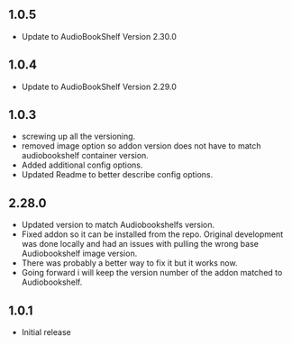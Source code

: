 <!-- https://developers.home-assistant.io/docs/add-ons/presentation#keeping-a-changelog -->
## 1.0.5
- Update to AudioBookShelf Version 2.30.0

## 1.0.4
- Update to AudioBookShelf Version 2.29.0

## 1.0.3
- screwing up all the versioning.
- removed image option so addon version does not have to match audiobookshelf container version.
- Added additional config options.
- Updated Readme to better describe config options.

## 2.28.0

- Updated version to match Audiobookshelfs version.
- Fixed addon so it can be installed from the repo. Original development was done locally and had an issues with pulling the wrong base Audiobookshelf image version.
- There was probably a better way to fix it but it works now.
- Going forward i will keep the version number of the addon matched to Audiobookshelf. 

## 1.0.1

- Initial release
